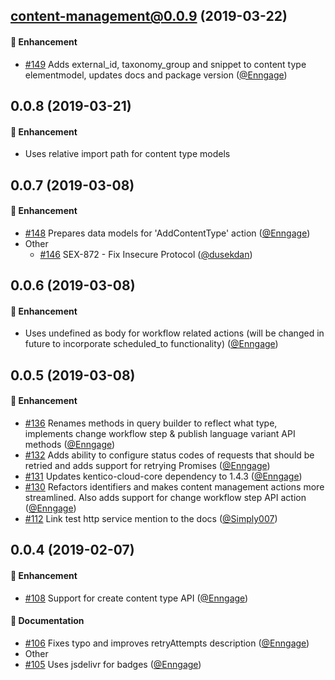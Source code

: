 
## content-management@0.0.9 (2019-03-22)

#### :rocket: Enhancement
  * [#149](https://github.com/Kentico/kentico-cloud-js/pull/149) Adds external_id, taxonomy_group and snippet to content type elementmodel, updates docs and package version ([@Enngage](https://github.com/Enngage))

## 0.0.8 (2019-03-21)

#### :rocket: Enhancement
  * Uses relative import path for content type models

## 0.0.7 (2019-03-08)

#### :rocket: Enhancement
  * [#148](https://github.com/Kentico/kentico-cloud-js/pull/148) Prepares data models for 'AddContentType' action ([@Enngage](https://github.com/Enngage))
* Other
  * [#146](https://github.com/Kentico/kentico-cloud-js/pull/146) SEX-872 - Fix Insecure Protocol ([@dusekdan](https://github.com/dusekdan))

## 0.0.6 (2019-03-08)

#### :rocket: Enhancement
  * Uses undefined as body for workflow related actions (will be changed in future to incorporate scheduled_to functionality) ([@Enngage](https://github.com/Enngage))

## 0.0.5 (2019-03-08)

#### :rocket: Enhancement
  * [#136](https://github.com/Kentico/kentico-cloud-js/pull/136) Renames methods in query builder to reflect what type, implements change workflow step & publish language variant API methods ([@Enngage](https://github.com/Enngage))
  * [#132](https://github.com/Kentico/kentico-cloud-js/pull/132) Adds ability to configure status codes of requests that should be retried and adds support for retrying Promises ([@Enngage](https://github.com/Enngage))
  * [#131](https://github.com/Kentico/kentico-cloud-js/pull/131) Updates kentico-cloud-core dependency to 1.4.3 ([@Enngage](https://github.com/Enngage))
  * [#130](https://github.com/Kentico/kentico-cloud-js/pull/130) Refactors identifiers and makes content management actions more streamlined. Also adds support for change workflow step API action ([@Enngage](https://github.com/Enngage))
  * [#112](https://github.com/Kentico/kentico-cloud-js/pull/112) Link test http service mention to the docs ([@Simply007](https://github.com/Simply007))


## 0.0.4 (2019-02-07)

#### :rocket: Enhancement
  * [#108](https://github.com/Kentico/kentico-cloud-js/pull/108) Support for create content type API ([@Enngage](https://github.com/Enngage))

#### :memo: Documentation
  * [#106](https://github.com/Kentico/kentico-cloud-js/pull/106) Fixes typo and improves retryAttempts description ([@Enngage](https://github.com/Enngage))
  * Other
  * [#105](https://github.com/Kentico/kentico-cloud-js/pull/105) Uses jsdelivr for badges ([@Enngage](https://github.com/Enngage))

